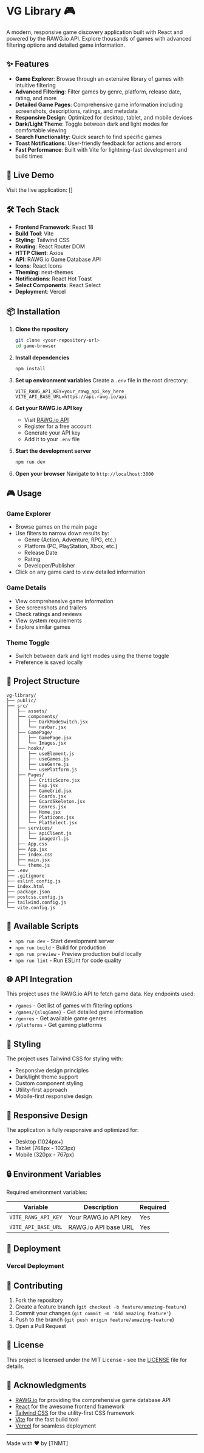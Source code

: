 # VG Library 🎮

A modern, responsive game discovery application built with React and powered by the RAWG.io API. Explore thousands of games with advanced filtering options and detailed game information.

## ✨ Features

- **Game Explorer**: Browse through an extensive library of games with intuitive filtering
- **Advanced Filtering**: Filter games by genre, platform, release date, rating, and more
- **Detailed Game Pages**: Comprehensive game information including screenshots, descriptions, ratings, and metadata
- **Responsive Design**: Optimized for desktop, tablet, and mobile devices
- **Dark/Light Theme**: Toggle between dark and light modes for comfortable viewing
- **Search Functionality**: Quick search to find specific games
- **Toast Notifications**: User-friendly feedback for actions and errors
- **Fast Performance**: Built with Vite for lightning-fast development and build times

## 🚀 Live Demo

Visit the live application: []

## 🛠️ Tech Stack

- **Frontend Framework**: React 18
- **Build Tool**: Vite
- **Styling**: Tailwind CSS
- **Routing**: React Router DOM
- **HTTP Client**: Axios
- **API**: RAWG.io Game Database API
- **Icons**: React Icons
- **Theming**: next-themes
- **Notifications**: React Hot Toast
- **Select Components**: React Select
- **Deployment**: Vercel

## 📦 Installation

1. **Clone the repository**

   ```bash
   git clone <your-repository-url>
   cd game-browser
   ```

2. **Install dependencies**

   ```bash
   npm install
   ```

3. **Set up environment variables**
   Create a `.env` file in the root directory:

   ```env
   VITE_RAWG_API_KEY=your_rawg_api_key_here
   VITE_API_BASE_URL=https://api.rawg.io/api
   ```

4. **Get your RAWG.io API key**

   - Visit [RAWG.io API](https://rawg.io/apidocs)
   - Register for a free account
   - Generate your API key
   - Add it to your `.env` file

5. **Start the development server**

   ```bash
   npm run dev
   ```

6. **Open your browser**
   Navigate to `http://localhost:3000`

## 🎮 Usage

### Game Explorer

- Browse games on the main page
- Use filters to narrow down results by:
  - Genre (Action, Adventure, RPG, etc.)
  - Platform (PC, PlayStation, Xbox, etc.)
  - Release Date
  - Rating
  - Developer/Publisher
- Click on any game card to view detailed information

### Game Details

- View comprehensive game information
- See screenshots and trailers
- Check ratings and reviews
- View system requirements
- Explore similar games

### Theme Toggle

- Switch between dark and light modes using the theme toggle
- Preference is saved locally

## 📁 Project Structure

```
vg-library/
├── public/
├── src/
│   ├── assets/
│   ├── components/
│   │   ├── DarkModeSwitch.jsx
│   │   └── navbar.jsx
│   ├── GamePage/
│   │   ├── GamePage.jsx
│   │   └── Images.jsx
│   ├── hooks/
│   │   ├── useElement.js
│   │   ├── useGames.js
│   │   ├── useGenre.js
│   │   └── usePlatform.js
│   ├── Pages/
│   │   ├── CriticScore.jsx
│   │   ├── Exp.jsx
│   │   ├── GameGrid.jsx
│   │   ├── Gcards.jsx
│   │   ├── GcardSkeleton.jsx
│   │   ├── Genres.jsx
│   │   ├── Home.jsx
│   │   ├── Platicons.jsx
│   │   └── PlatSelect.jsx
│   ├── services/
│   │   ├── apiClient.js
│   │   └── imageUrl.js
│   ├── App.css
│   ├── App.jsx
│   ├── index.css
│   ├── main.jsx
│   └── theme.js
├── .env
├── .gitignore
├── eslint.config.js
├── index.html
├── package.json
├── postcss.config.js
├── tailwind.config.js
└── vite.config.js
```

## 🔧 Available Scripts

- `npm run dev` - Start development server
- `npm run build` - Build for production
- `npm run preview` - Preview production build locally
- `npm run lint` - Run ESLint for code quality

## 🌐 API Integration

This project uses the RAWG.io API to fetch game data. Key endpoints used:

- `/games` - Get list of games with filtering options
- `/games/{slugGame}` - Get detailed game information
- `/genres` - Get available game genres
- `/platforms` - Get gaming platforms

## 🎨 Styling

The project uses Tailwind CSS for styling with:

- Responsive design principles
- Dark/light theme support
- Custom component styling
- Utility-first approach
- Mobile-first responsive design

## 📱 Responsive Design

The application is fully responsive and optimized for:

- Desktop (1024px+)
- Tablet (768px - 1023px)
- Mobile (320px - 767px)

## 🔒 Environment Variables

Required environment variables:

| Variable            | Description          | Required |
| ------------------- | -------------------- | -------- |
| `VITE_RAWG_API_KEY` | Your RAWG.io API key | Yes      |
| `VITE_API_BASE_URL` | RAWG.io API base URL | Yes      |

## 🚀 Deployment

### Vercel Deployment

## 🤝 Contributing

1. Fork the repository
2. Create a feature branch (`git checkout -b feature/amazing-feature`)
3. Commit your changes (`git commit -m 'Add amazing feature'`)
4. Push to the branch (`git push origin feature/amazing-feature`)
5. Open a Pull Request

## 📄 License

This project is licensed under the MIT License - see the [LICENSE](LICENSE) file for details.

## 🙏 Acknowledgments

- [RAWG.io](https://rawg.io/) for providing the comprehensive game database API
- [React](https://reactjs.org/) for the awesome frontend framework
- [Tailwind CSS](https://tailwindcss.com/) for the utility-first CSS framework
- [Vite](https://vitejs.dev/) for the fast build tool
- [Vercel](https://vercel.com/) for seamless deployment

---

Made with ❤️ by [TNMT]
